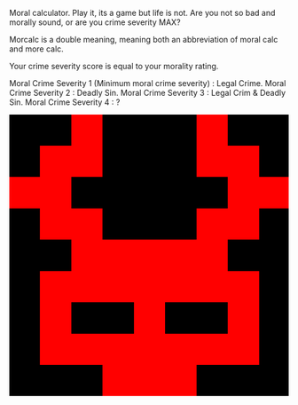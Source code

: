 Moral calculator. Play it, its a game but life is not. Are you not so bad and morally sound, or are you crime severity MAX?

Morcalc is a double meaning, meaning both an abbreviation of moral calc and more calc.

Your crime severity score is equal to your morality rating.

Moral Crime Severity 1 (Minimum moral crime severity) : Legal Crime.
Moral Crime Severity 2 : Deadly Sin.
Moral Crime Severity 3 : Legal Crim & Deadly Sin.
Moral Crime Severity 4 : ?

![plot](./morcalc.png)

